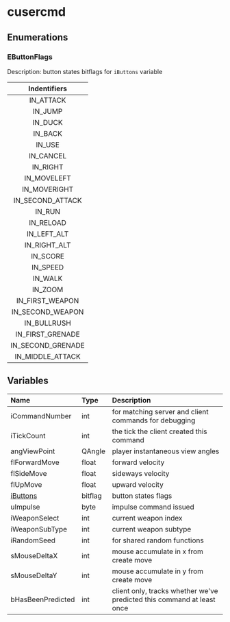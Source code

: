 # cusercmd

## Enumerations

### EButtonFlags

Description: button states bitflags for `iButtons` variable

| Indentifiers |
| :---: |
| IN\_ATTACK |
| IN\_JUMP |
| IN\_DUCK |
| IN\_BACK |
| IN\_USE |
| IN\_CANCEL |
| IN\_RIGHT |
| IN\_MOVELEFT |
| IN\_MOVERIGHT |
| IN\_SECOND\_ATTACK |
| IN\_RUN |
| IN\_RELOAD |
| IN\_LEFT\_ALT |
| IN\_RIGHT\_ALT |
| IN\_SCORE |
| IN\_SPEED |
| IN\_WALK |
| IN\_ZOOM |
| IN\_FIRST\_WEAPON |
| IN\_SECOND\_WEAPON |
| IN\_BULLRUSH |
| IN\_FIRST\_GRENADE |
| IN\_SECOND\_GRENADE |
| IN\_MIDDLE\_ATTACK |

## Variables

| Name | Type | Description |
| :--- | :--- | :--- |
| iCommandNumber | int | for matching server and client commands for debugging |
| iTickCount | int | the tick the client created this command |
| angViewPoint | QAngle | player instantaneous view angles |
| flForwardMove | float | forward velocity |
| flSideMove | float | sideways velocity |
| flUpMove | float | upward velocity |
| [iButtons](cusercmd.md#ebuttonflags) | bitflag | button states flags |
| uImpulse | byte | impulse command issued |
| iWeaponSelect | int | current weapon index |
| iWeaponSubType | int | current weapon subtype |
| iRandomSeed | int | for shared random functions |
| sMouseDeltaX | int | mouse accumulate in x from create move |
| sMouseDeltaY | int | mouse accumulate in y from create move |
| bHasBeenPredicted | int | client only, tracks whether we've predicted this command at least once |

